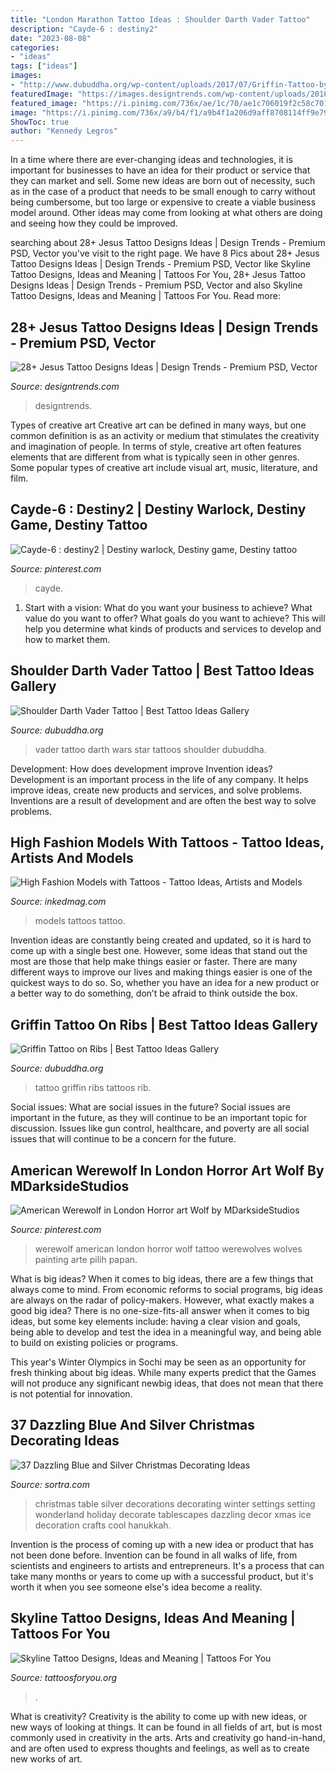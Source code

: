 ```yaml
---
title: "London Marathon Tattoo Ideas : Shoulder Darth Vader Tattoo"
description: "Cayde-6 : destiny2"
date: "2023-08-08"
categories:
- "ideas"
tags: ["ideas"]
images:
- "http://www.dubuddha.org/wp-content/uploads/2017/07/Griffin-Tattoo-by-Umtattoo-728x910.jpg"
featuredImage: "https://images.designtrends.com/wp-content/uploads/2016/02/24092401/Awesome-Jesus-Tattoo-Design.jpg"
featured_image: "https://i.pinimg.com/736x/ae/1c/70/ae1c706019f2c58c70157099b870d2bc--werewolf-tattoo-vampires-and-werewolves.jpg"
image: "https://i.pinimg.com/736x/a9/b4/f1/a9b4f1a206d9aff8708114ff9e794eda.jpg"
ShowToc: true
author: "Kennedy Legros"
---
```



In a time where there are ever-changing ideas and technologies, it is important for businesses to have an idea for their product or service that they can market and sell. Some new ideas are born out of necessity, such as in the case of a product that needs to be small enough to carry without being cumbersome, but too large or expensive to create a viable business model around. Other ideas may come from looking at what others are doing and seeing how they could be improved.

	

		
searching about 28+ Jesus Tattoo Designs Ideas | Design Trends - Premium PSD, Vector you've visit to the right page. We have 8 Pics about 28+ Jesus Tattoo Designs Ideas | Design Trends - Premium PSD, Vector like Skyline Tattoo Designs, Ideas and Meaning | Tattoos For You, 28+ Jesus Tattoo Designs Ideas | Design Trends - Premium PSD, Vector and also Skyline Tattoo Designs, Ideas and Meaning | Tattoos For You. Read more:
		
    
## 28+ Jesus Tattoo Designs Ideas | Design Trends - Premium PSD, Vector

<img loading=lazy src="https://images.designtrends.com/wp-content/uploads/2016/02/24092401/Awesome-Jesus-Tattoo-Design.jpg" onerror="this.onerror=null;this.src='https://tse4.mm.bing.net/th?id=OIP.OiwU-0V5tvzvXbP53ls_sQHaHR&amp;pid=15.1';" alt="28+ Jesus Tattoo Designs Ideas | Design Trends - Premium PSD, Vector">

_Source: designtrends.com_

>designtrends. 

	

Types of creative art
Creative art can be defined in many ways, but one common definition is as an activity or medium that stimulates the creativity and imagination of people. In terms of style, creative art often features elements that are different from what is typically seen in other genres. Some popular types of creative art include visual art, music, literature, and film.

    
## Cayde-6 : Destiny2 | Destiny Warlock, Destiny Game, Destiny Tattoo

<img loading=lazy src="https://i.pinimg.com/736x/a9/b4/f1/a9b4f1a206d9aff8708114ff9e794eda.jpg" onerror="this.onerror=null;this.src='https://tse4.mm.bing.net/th?id=OIP.ftfs_Lvk2q04j7mbD00mqwHaJ4&amp;pid=15.1';" alt="Cayde-6 : destiny2 | Destiny warlock, Destiny game, Destiny tattoo">

_Source: pinterest.com_

>cayde. 

	

1. Start with a vision: What do you want your business to achieve? What value do you want to offer? What goals do you want to achieve? This will help you determine what kinds of products and services to develop and how to market them.

    
## Shoulder Darth Vader Tattoo | Best Tattoo Ideas Gallery

<img loading=lazy src="http://www.dubuddha.org/wp-content/uploads/2017/11/Soulde-Darth-Vader-Tattoo-by-Stefan-Tattoos-728x910.jpg" onerror="this.onerror=null;this.src='https://tse3.mm.bing.net/th?id=OIP.7Y7HPBtG8KxLXO3yCHPYzQHaJQ&amp;pid=15.1';" alt="Shoulder Darth Vader Tattoo | Best Tattoo Ideas Gallery">

_Source: dubuddha.org_

>vader tattoo darth wars star tattoos shoulder dubuddha. 

	

Development: How does development improve Invention ideas?
Development is an important process in the life of any company. It helps improve ideas, create new products and services, and solve problems. Inventions are a result of development and are often the best way to solve problems.

    
## High Fashion Models With Tattoos - Tattoo Ideas, Artists And Models

<img loading=lazy src="https://www.inkedmag.com/.image/t_share/MTU5MDMyMzY2MjE5NjAxNTU3/high_fashion_feature.jpg" onerror="this.onerror=null;this.src='https://tse1.mm.bing.net/th?id=OIP.bpgO-nrEZO9ISGZlwSZm4QHaHa&amp;pid=15.1';" alt="High Fashion Models with Tattoos - Tattoo Ideas, Artists and Models">

_Source: inkedmag.com_

>models tattoos tattoo. 

	

Invention ideas are constantly being created and updated, so it is hard to come up with a single best one. However, some ideas that stand out the most are those that help make things easier or faster. There are many different ways to improve our lives and making things easier is one of the quickest ways to do so. So, whether you have an idea for a new product or a better way to do something, don’t be afraid to think outside the box.

    
## Griffin Tattoo On Ribs | Best Tattoo Ideas Gallery

<img loading=lazy src="http://www.dubuddha.org/wp-content/uploads/2017/07/Griffin-Tattoo-by-Umtattoo-728x910.jpg" onerror="this.onerror=null;this.src='https://tse2.mm.bing.net/th?id=OIP.Kok4UxQ2pjae6m_tCBHA2AHaJQ&amp;pid=15.1';" alt="Griffin Tattoo on Ribs | Best Tattoo Ideas Gallery">

_Source: dubuddha.org_

>tattoo griffin ribs tattoos rib. 

	

Social issues: What are social issues in the future?
Social issues are important in the future, as they will continue to be an important topic for discussion. Issues like gun control, healthcare, and poverty are all social issues that will continue to be a concern for the future.

    
## American Werewolf In London Horror Art Wolf By MDarksideStudios

<img loading=lazy src="https://i.pinimg.com/736x/ae/1c/70/ae1c706019f2c58c70157099b870d2bc--werewolf-tattoo-vampires-and-werewolves.jpg" onerror="this.onerror=null;this.src='https://tse3.mm.bing.net/th?id=OIP.UBN4XJ6MLiFnAnMx9VdqZQHaKe&amp;pid=15.1';" alt="American Werewolf in London Horror art Wolf by MDarksideStudios">

_Source: pinterest.com_

>werewolf american london horror wolf tattoo werewolves wolves painting arte pilih papan. 

	

What is big ideas?
When it comes to big ideas, there are a few things that always come to mind. From economic reforms to social programs, big ideas are always on the radar of policy-makers. However, what exactly makes a good big idea?
There is no one-size-fits-all answer when it comes to big ideas, but some key elements include: having a clear vision and goals, being able to develop and test the idea in a meaningful way, and being able to build on existing policies or programs.

This year's Winter Olympics in Sochi may be seen as an opportunity for fresh thinking about big ideas. While many experts predict that the Games will not produce any significant newbig ideas, that does not mean that there is not potential for innovation.

    
## 37 Dazzling Blue And Silver Christmas Decorating Ideas

<img loading=lazy src="https://www.sortra.com/wp-content/uploads/2014/12/christmas-silver-blue-decor18.jpg" onerror="this.onerror=null;this.src='https://tse3.mm.bing.net/th?id=OIP.we-7GqP-GrvBTAXy-FH_gAAAAA&amp;pid=15.1';" alt="37 Dazzling Blue and Silver Christmas Decorating Ideas">

_Source: sortra.com_

>christmas table silver decorations decorating winter settings setting wonderland holiday decorate tablescapes dazzling decor xmas ice decoration crafts cool hanukkah. 

	

Invention is the process of coming up with a new idea or product that has not been done before. Invention can be found in all walks of life, from scientists and engineers to artists and entrepreneurs. It's a process that can take many months or years to come up with a successful product, but it's worth it when you see someone else's idea become a reality.

    
## Skyline Tattoo Designs, Ideas And Meaning | Tattoos For You

<img loading=lazy src="https://www.tattoosforyou.org/wp-content/uploads/2017/09/Skyline-Tattoos.jpg" onerror="this.onerror=null;this.src='https://tse2.mm.bing.net/th?id=OIP.MgXCllMRIsDDWPr-lo7ZoQHaEK&amp;pid=15.1';" alt="Skyline Tattoo Designs, Ideas and Meaning | Tattoos For You">

_Source: tattoosforyou.org_

>. 

	

What is creativity?
Creativity is the ability to come up with new ideas, or new ways of looking at things. It can be found in all fields of art, but is most commonly used in creativity in the arts. Arts and creativity go hand-in-hand, and are often used to express thoughts and feelings, as well as to create new works of art.

